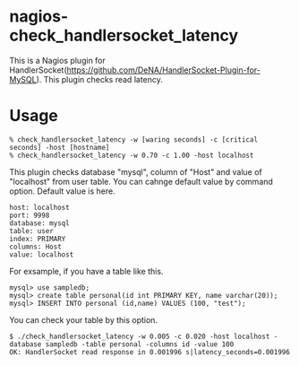 # nagios-check_handlersocket_latency


This is a Nagios plugin for HandlerSocket(https://github.com/DeNA/HandlerSocket-Plugin-for-MySQL). This plugin checks read latency. 

# Usage 

```
% check_handlersocket_latency -w [waring seconds] -c [critical seconds] -host [hostname]
% check_handlersocket_latency -w 0.70 -c 1.00 -host localhost
```

This plugin checks database "mysql", column of "Host" and value of "localhost" from user table.
You can cahnge default value by command option.
Default value is here.

```
host: localhost
port: 9998
database: mysql
table: user
index: PRIMARY
columns: Host
value: localhost
```


For exsample, if you have a table like this.

```
mysql> use sampledb;
mysql> create table personal(id int PRIMARY KEY, name varchar(20));
mysql> INSERT INTO personal (id,name) VALUES (100, "test");
```

You can check your table by this option.

```
$ ./check_handlersocket_latency -w 0.005 -c 0.020 -host localhost -database sampledb -table personal -columns id -value 100
OK: HandlerSocket read response in 0.001996 s|latency_seconds=0.001996
```


